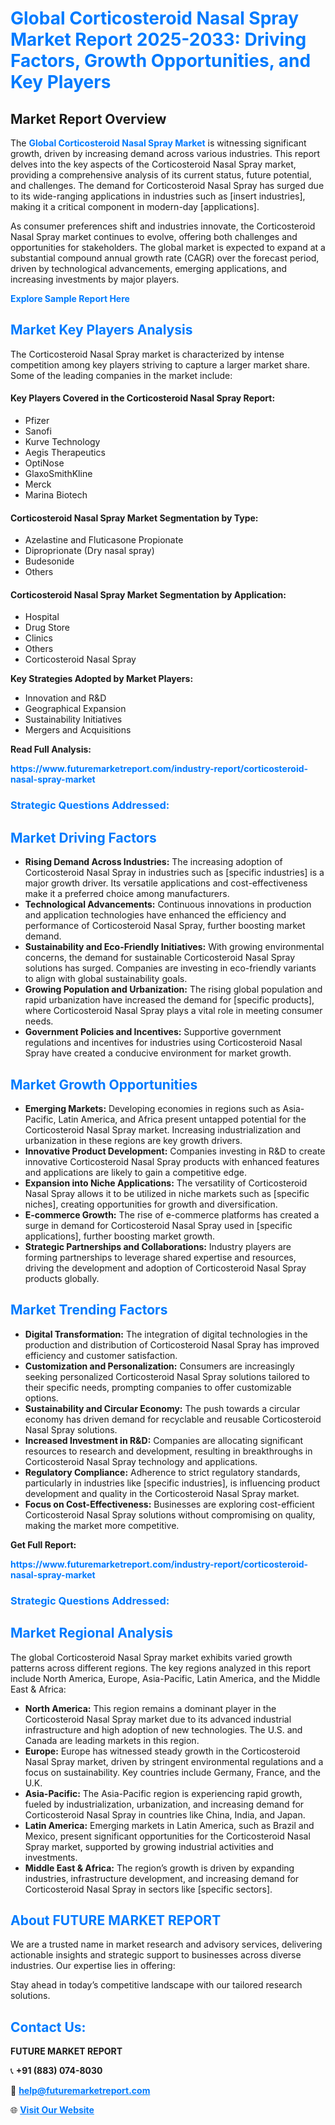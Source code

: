 <h1 style="color: #007BFF;">Global Corticosteroid Nasal Spray Market Report 2025-2033: Driving Factors, Growth Opportunities, and Key Players</h1>

<section id="overview">
<h2>Market Report Overview</h2>
<p>The <a href="https://www.futuremarketreport.com/industry-report/corticosteroid-nasal-spray-market" style="color: #007BFF; text-decoration: none;"><strong>Global Corticosteroid Nasal Spray Market</strong></a> is witnessing significant growth, driven by increasing demand across various industries. This report delves into the key aspects of the Corticosteroid Nasal Spray market, providing a comprehensive analysis of its current status, future potential, and challenges. The demand for Corticosteroid Nasal Spray has surged due to its wide-ranging applications in industries such as [insert industries], making it a critical component in modern-day [applications].</p>
<p>As consumer preferences shift and industries innovate, the Corticosteroid Nasal Spray market continues to evolve, offering both challenges and opportunities for stakeholders. The global market is expected to expand at a substantial compound annual growth rate (CAGR) over the forecast period, driven by technological advancements, emerging applications, and increasing investments by major players.</p>
</section>

<section id="overview">
<p><a href="https://www.futuremarketreport.com/request-sample/reportId=125605" style="color: #007BFF; text-decoration: none;"><strong>Explore Sample Report Here</strong></a></p>
</section>

<section id="key-players">
<h2 style="color: #007BFF;">Market Key Players Analysis</h2>
<p>The Corticosteroid Nasal Spray market is characterized by intense competition among key players striving to capture a larger market share. Some of the leading companies in the market include:</p>
<h4>Key Players Covered in the Corticosteroid Nasal Spray Report:</h4>
<ul><li>Pfizer</li><li>Sanofi</li><li>Kurve Technology</li><li>Aegis Therapeutics</li><li>OptiNose</li><li>GlaxoSmithKline</li><li>Merck</li><li>Marina Biotech</li></ul>
<h4>Corticosteroid Nasal Spray Market Segmentation by Type:</h4>
<ul><li>Azelastine and Fluticasone Propionate</li><li>Diproprionate (Dry nasal spray)</li><li>Budesonide</li><li>Others</li></ul>

<h4>Corticosteroid Nasal Spray Market Segmentation by Application:</h4>
<ul><li>Hospital</li><li>Drug Store</li><li>Clinics</li><li>Others</li><li>Corticosteroid Nasal Spray</li></ul>
<p><strong>Key Strategies Adopted by Market Players:</strong></p>
<ul>
<li>Innovation and R&D</li>
<li>Geographical Expansion</li>
<li>Sustainability Initiatives</li>
<li>Mergers and Acquisitions</li>
</ul>
</section>

<section>
<p><strong>Read Full Analysis: </strong></p><a href="https://www.futuremarketreport.com/industry-report/corticosteroid-nasal-spray-market" style="color: #007BFF; text-decoration: none;"><strong>https://www.futuremarketreport.com/industry-report/corticosteroid-nasal-spray-market</strong></a>
<h3 style="color: #007BFF;">Strategic Questions Addressed:</h3>
</section>

<section id="driving-factors">
<h2 style="color: #007BFF;">Market Driving Factors</h2>
<ul>
<li><strong>Rising Demand Across Industries:</strong> The increasing adoption of Corticosteroid Nasal Spray in industries such as [specific industries] is a major growth driver. Its versatile applications and cost-effectiveness make it a preferred choice among manufacturers.</li>
<li><strong>Technological Advancements:</strong> Continuous innovations in production and application technologies have enhanced the efficiency and performance of Corticosteroid Nasal Spray, further boosting market demand.</li>
<li><strong>Sustainability and Eco-Friendly Initiatives:</strong> With growing environmental concerns, the demand for sustainable Corticosteroid Nasal Spray solutions has surged. Companies are investing in eco-friendly variants to align with global sustainability goals.</li>
<li><strong>Growing Population and Urbanization:</strong> The rising global population and rapid urbanization have increased the demand for [specific products], where Corticosteroid Nasal Spray plays a vital role in meeting consumer needs.</li>
<li><strong>Government Policies and Incentives:</strong> Supportive government regulations and incentives for industries using Corticosteroid Nasal Spray have created a conducive environment for market growth.</li>
</ul>
</section>

<section id="growth-opportunities">
<h2 style="color: #007BFF;">Market Growth Opportunities</h2>
<ul>
<li><strong>Emerging Markets:</strong> Developing economies in regions such as Asia-Pacific, Latin America, and Africa present untapped potential for the Corticosteroid Nasal Spray market. Increasing industrialization and urbanization in these regions are key growth drivers.</li>
<li><strong>Innovative Product Development:</strong> Companies investing in R&D to create innovative Corticosteroid Nasal Spray products with enhanced features and applications are likely to gain a competitive edge.</li>
<li><strong>Expansion into Niche Applications:</strong> The versatility of Corticosteroid Nasal Spray allows it to be utilized in niche markets such as [specific niches], creating opportunities for growth and diversification.</li>
<li><strong>E-commerce Growth:</strong> The rise of e-commerce platforms has created a surge in demand for Corticosteroid Nasal Spray used in [specific applications], further boosting market growth.</li>
<li><strong>Strategic Partnerships and Collaborations:</strong> Industry players are forming partnerships to leverage shared expertise and resources, driving the development and adoption of Corticosteroid Nasal Spray products globally.</li>
</ul>
</section>

<section id="trending-factors">
<h2 style="color: #007BFF;">Market Trending Factors</h2>
<ul>
<li><strong>Digital Transformation:</strong> The integration of digital technologies in the production and distribution of Corticosteroid Nasal Spray has improved efficiency and customer satisfaction.</li>
<li><strong>Customization and Personalization:</strong> Consumers are increasingly seeking personalized Corticosteroid Nasal Spray solutions tailored to their specific needs, prompting companies to offer customizable options.</li>
<li><strong>Sustainability and Circular Economy:</strong> The push towards a circular economy has driven demand for recyclable and reusable Corticosteroid Nasal Spray solutions.</li>
<li><strong>Increased Investment in R&D:</strong> Companies are allocating significant resources to research and development, resulting in breakthroughs in Corticosteroid Nasal Spray technology and applications.</li>
<li><strong>Regulatory Compliance:</strong> Adherence to strict regulatory standards, particularly in industries like [specific industries], is influencing product development and quality in the Corticosteroid Nasal Spray market.</li>
<li><strong>Focus on Cost-Effectiveness:</strong> Businesses are exploring cost-efficient Corticosteroid Nasal Spray solutions without compromising on quality, making the market more competitive.</li>
</ul>
</section>

<section>
<p><strong>Get Full Report: </strong></p><a href="https://www.futuremarketreport.com/industry-report/corticosteroid-nasal-spray-market" style="color: #007BFF; text-decoration: none;"><strong>https://www.futuremarketreport.com/industry-report/corticosteroid-nasal-spray-market</strong></a>
<h3 style="color: #007BFF;">Strategic Questions Addressed:</h3>
</section>


<section id="regional-analysis">
<h2 style="color: #007BFF;">Market Regional Analysis</h2>
<p>The global Corticosteroid Nasal Spray market exhibits varied growth patterns across different regions. The key regions analyzed in this report include North America, Europe, Asia-Pacific, Latin America, and the Middle East & Africa:</p>
<ul>
<li><strong>North America:</strong> This region remains a dominant player in the Corticosteroid Nasal Spray market due to its advanced industrial infrastructure and high adoption of new technologies. The U.S. and Canada are leading markets in this region.</li>
<li><strong>Europe:</strong> Europe has witnessed steady growth in the Corticosteroid Nasal Spray market, driven by stringent environmental regulations and a focus on sustainability. Key countries include Germany, France, and the U.K.</li>
<li><strong>Asia-Pacific:</strong> The Asia-Pacific region is experiencing rapid growth, fueled by industrialization, urbanization, and increasing demand for Corticosteroid Nasal Spray in countries like China, India, and Japan.</li>
<li><strong>Latin America:</strong> Emerging markets in Latin America, such as Brazil and Mexico, present significant opportunities for the Corticosteroid Nasal Spray market, supported by growing industrial activities and investments.</li>
<li><strong>Middle East & Africa:</strong> The region’s growth is driven by expanding industries, infrastructure development, and increasing demand for Corticosteroid Nasal Spray in sectors like [specific sectors].</li>
</ul>
</section>

<footer>
<h2 style="color: #007BFF;">About FUTURE MARKET REPORT</h2>
<p>We are a trusted name in market research and advisory services, delivering actionable insights and strategic support to businesses across diverse industries. Our expertise lies in offering:</p>

<p>Stay ahead in today’s competitive landscape with our tailored research solutions.</p>

<h2 style="color: #007BFF;">Contact Us:</h2>
<p><strong>FUTURE MARKET REPORT</strong></p>
<p>📞 <strong>+91 (883) 074-8030</strong></p>
<p>📧 <strong><a href="mailto:help@futuremarketreport.com" style="color: #007BFF;">help@futuremarketreport.com</a></strong></p>
<p>🌐 <strong><a href="https://www.futuremarketreport.com/" style="color: #007BFF;">Visit Our Website</a></strong></p>
</footer>
